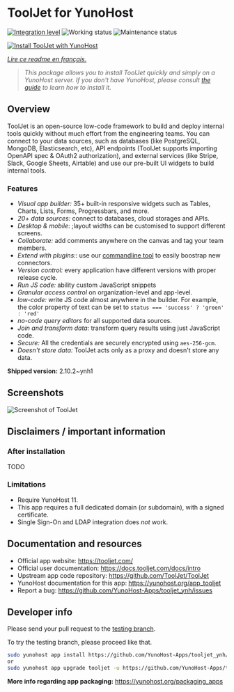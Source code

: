 <!--
N.B.: This README was automatically generated by https://github.com/YunoHost/apps/tree/master/tools/README-generator
It shall NOT be edited by hand.
-->

# ToolJet for YunoHost

[![Integration level](https://dash.yunohost.org/integration/tooljet.svg)](https://dash.yunohost.org/appci/app/tooljet) ![Working status](https://ci-apps.yunohost.org/ci/badges/tooljet.status.svg) ![Maintenance status](https://ci-apps.yunohost.org/ci/badges/tooljet.maintain.svg)

[![Install ToolJet with YunoHost](https://install-app.yunohost.org/install-with-yunohost.svg)](https://install-app.yunohost.org/?app=tooljet)

*[Lire ce readme en français.](./README_fr.md)*

> *This package allows you to install ToolJet quickly and simply on a YunoHost server.
If you don't have YunoHost, please consult [the guide](https://yunohost.org/#/install) to learn how to install it.*

## Overview

ToolJet is an open-source low-code framework to build and deploy internal tools quickly without much effort from the engineering teams. You can connect to your data sources, such as databases (like PostgreSQL, MongoDB, Elasticsearch, etc), API endpoints (ToolJet supports importing OpenAPI spec & OAuth2 authorization), and external services (like Stripe, Slack, Google Sheets, Airtable) and use our pre-built UI widgets to build internal tools.

### Features

- *Visual app builder:* 35+ built-in responsive widgets such as Tables, Charts, Lists, Forms, Progressbars, and more.
- *20+ data sources:* connect to databases, cloud storages and APIs.
- *Desktop & mobile*: ;layout widths can be customised to support different screens. 
- *Collaborate:* add comments anywhere on the canvas and tag your team members.
- *Extend with plugins:*: use our [commandline tool](https://www.npmjs.com/package/tooljet) to easily boostrap new connectors.
- *Version control:* every application have different versions with proper release cycle.
- *Run JS code:* ability custom JavaScript snippets
- *Granular access control* on organization-level and app-level.
- *low-code:* write JS code almost anywhere in the builder. For example, the color property of text can be set to `status === 'success' ? 'green' : 'red'`
- *no-code query editors* for all supported data sources.
- *Join and transform data:* transform query results using just JavaScript code. 
- *Secure:* All the credentials are securely encrypted using `aes-256-gcm`.
- *Doesn't store data:* ToolJet acts only as a proxy and doesn't store any data.


**Shipped version:** 2.10.2~ynh1

## Screenshots

![Screenshot of ToolJet](./doc/screenshots/example.png)

## Disclaimers / important information

### After installation

TODO

### Limitations

* Require YunoHost 11.
* This app requires a full dedicated domain (or subdomain), with a signed certificate.
* Single Sign-On and LDAP integration does *not* work.

## Documentation and resources

* Official app website: <https://tooljet.com/>
* Official user documentation: <https://docs.tooljet.com/docs/intro>
* Upstream app code repository: <https://github.com/ToolJet/ToolJet>
* YunoHost documentation for this app: <https://yunohost.org/app_tooljet>
* Report a bug: <https://github.com/YunoHost-Apps/tooljet_ynh/issues>

## Developer info

Please send your pull request to the [testing branch](https://github.com/YunoHost-Apps/tooljet_ynh/tree/testing).

To try the testing branch, please proceed like that.

``` bash
sudo yunohost app install https://github.com/YunoHost-Apps/tooljet_ynh/tree/testing --debug
or
sudo yunohost app upgrade tooljet -u https://github.com/YunoHost-Apps/tooljet_ynh/tree/testing --debug
```

**More info regarding app packaging:** <https://yunohost.org/packaging_apps>
